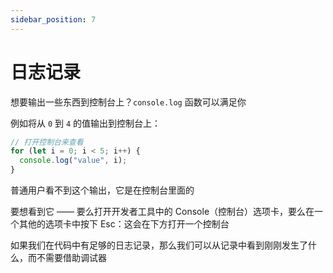 ```yaml
---
sidebar_position: 7
---
```


# 日志记录

想要输出一些东西到控制台上？`console.log` 函数可以满足你

例如将从 `0` 到 `4` 的值输出到控制台上：

```javascript
// 打开控制台来查看
for (let i = 0; i < 5; i++) {
  console.log("value", i);
}
```

普通用户看不到这个输出，它是在控制台里面的

要想看到它 —— 要么打开开发者工具中的 Console（控制台）选项卡，要么在一个其他的选项卡中按下 Esc：这会在下方打开一个控制台

如果我们在代码中有足够的日志记录，那么我们可以从记录中看到刚刚发生了什么，而不需要借助调试器